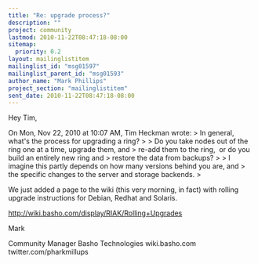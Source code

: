 ```yaml
---
title: "Re: upgrade process?"
description: ""
project: community
lastmod: 2010-11-22T08:47:18-08:00
sitemap:
  priority: 0.2
layout: mailinglistitem
mailinglist_id: "msg01597"
mailinglist_parent_id: "msg01593"
author_name: "Mark Phillips"
project_section: "mailinglistitem"
sent_date: 2010-11-22T08:47:18-08:00
---
```



Hey Tim,

On Mon, Nov 22, 2010 at 10:07 AM, Tim Heckman  wrote:
&gt; In general, what's the process for upgrading a ring?
&gt;
&gt; Do you take nodes out of the ring one at a time, upgrade them, and
&gt; re-add them to the ring,  or do you build an entirely new ring and
&gt; restore the data from backups?
&gt;
&gt; I imagine this partly depends on how many versions behind you are, and
&gt; the specific changes to the server and storage backends.
&gt;

We just added a page to the wiki (this very morning, in fact) with
rolling upgrade instructions for Debian, Redhat and Solaris.

http://wiki.basho.com/display/RIAK/Rolling+Upgrades

Mark


Community Manager
Basho Technologies
wiki.basho.com
twitter.com/pharkmillups

